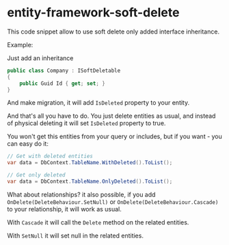 # entity-framework-soft-delete

This code snippet allow to use soft delete only added interface inheritance.

Example: 

Just add an inheritance 
```c#
public class Company : ISoftDeletable
{
    public Guid Id { get; set; }
}
```

And make migration, it will add `IsDeleted` property to your entity.

And that's all you have to do. You just delete entities as usual, and 
instead of physical deleting it will set `IsDeleted` property to true.

You won't get this entities from your query or includes, but if you want - you can easy
do it:

```c#
// Get with deleted entities
var data = DbContext.TableName.WithDeleted().ToList();

// Get only deleted 
var data = DbContext.TableName.OnlyDeleted().ToList();
```




What about relationships?
it also possible, if you add `OnDelete(DeleteBehaviour.SetNull)`
 or `OnDelete(DeleteBehaviour.Cascade)` to your relationship, it will work as usual.
 
 With `Cascade` it will call the `Delete` method on the related entities.
 
 With `SetNull` it will set null in the related entities.